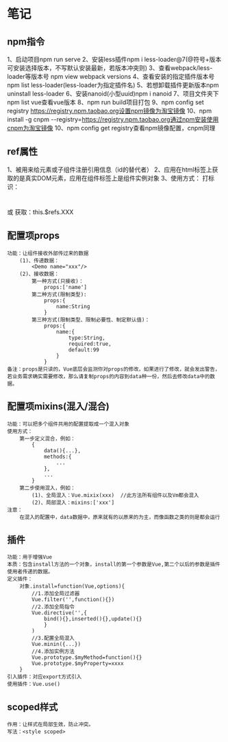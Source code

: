 <!--
 * @Author: kieranli 1010950547@qq.com
 * @Date: 2022-08-15 09:14:51
 * @LastEditors: kieranli 1010950547@qq.com
 * @LastEditTime: 2022-08-17 14:32:11
 * @FilePath: \vue_test1\README.md
 * @Description: 这是默认设置,请设置`customMade`, 打开koroFileHeader查看配置 进行设置: https://github.com/OBKoro1/koro1FileHeader/wiki/%E9%85%8D%E7%BD%AE
-->
# 笔记
## npm指令
1、启动项目npm run serve
2、安装less插件npm i less-loader@7(@符号+版本可安装选择版本，不写默认安装最新，若版本冲突则)
3、查看webpack/less-loader等版本号 npm view webpack versions
4、查看安装的指定插件版本号npm list less-loader(less-loader为指定插件名)
5、若想卸载插件更新版本npm uninstall less-loader
6、安装nanoid(小型uuid)npm i nanoid
7、项目文件夹下npm list vue查看vue版本
8、npm run build项目打包
9、npm config set registry https://registry.npm.taobao.org设置npm镜像为淘宝镜像
10、npm install -g cnpm --registry=https://registry.npm.taobao.org通过npm安装使用cnpm为淘宝镜像
10、npm config get registry查看npm镜像配置，cnpm同理



## ref属性
1、被用来给元素或子组件注册引用信息（id的替代者）
2、应用在html标签上获取的是真实DOM元素，应用在组件标签上是组件实例对象
3、使用方式：
    打标识：<h1 ref="XXX"></h1> 或 <School ref="XXX"></School>
    获取：this.$refs.XXX

## 配置项props
    功能：让组件接收外部传过来的数据
        (1)、传递数据：
            <Demo name="xxx"/>
        (2)、接收数据：
            第一种方式(只接收)：
                props:['name']
            第二种方式(限制类型):
                props:{
                    name:String
                }
            第三种方式(限制类型、限制必要性、制定默认值)：
                props:{
                    name:{
                        type:String,
                        required:true,
                        default:99
                    }
                }
    备注：props是只读的，Vue底层会监测你对props的修改，如果进行了修改，就会发出警告，
    若业务需求确实需要修改，那么请复制props的内容到data种一份，然后去修改data中的数据。

## 配置项mixins(混入/混合)

    功能：可以把多个组件共用的配置提取成一个混入对象
    使用方式：
        第一步定义混合，例如：
            {
                data(){...},
                methods:{
                    ...
                },
                ...
            }
        第二步使用混入，例如：
            (1)、全局混入：Vue.mixix(xxx)  //此方法所有组件以及Vm都会混入
            (2)、局部混入：mixins:['xxx']
    注意：
        在混入的配置中，data数据中，原来就有的以原来的为主，而像函数之类的则是都会运行

## 插件
    功能：用于增强Vue
    本质：包含install方法的一个对象，install的第一个参数是Vue,第二个以后的参数是插件使用者传递的数据。
    定义插件：
        对象.install=function(Vue,options){
            //1.添加全局过滤器
            Vue.filter('',function(){})
            //2.添加全局指令
            Vue.directive('',{
                bind(){},inserted(){},update(){}
                }
            )
            //3.配置全局混入
            Vue.minin({...})
            //4.添加实例方法
            Vue.prototype.$myMethod=function(){}
            Vue.prototype.$myProperty=xxxx
        }
    引入插件：对应export方式引入
    使用插件：Vue.use()
    
## scoped样式
    作用：让样式在局部生效，防止冲突。
    写法：<style scoped>